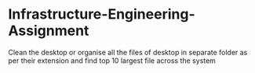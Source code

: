 # Infrastructure-Engineering-Assignment
Clean the desktop or organise all the files of desktop in separate folder as per their extension and find top 10 largest file across the system
